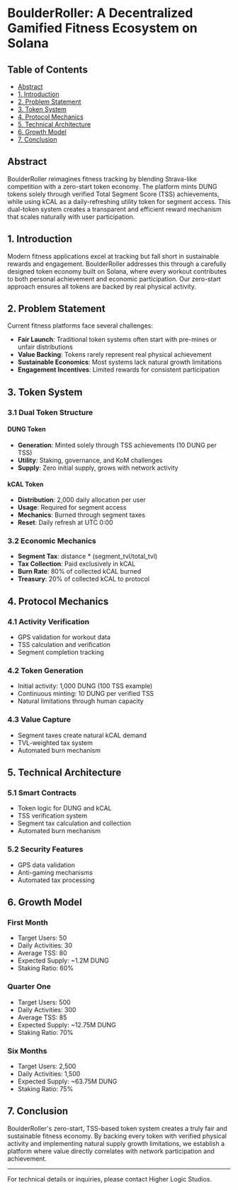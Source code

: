 # BoulderRoller: A Decentralized Gamified Fitness Ecosystem on Solana

## Table of Contents
- [Abstract](#abstract)
- [1. Introduction](#1-introduction)
- [2. Problem Statement](#2-problem-statement)
- [3. Token System](#3-token-system)
- [4. Protocol Mechanics](#4-protocol-mechanics)
- [5. Technical Architecture](#5-technical-architecture)
- [6. Growth Model](#6-growth-model)
- [7. Conclusion](#7-conclusion)

## Abstract

BoulderRoller reimagines fitness tracking by blending Strava-like competition with a zero-start token economy. The platform mints DUNG tokens solely through verified Total Segment Score (TSS) achievements, while using kCAL as a daily-refreshing utility token for segment access. This dual-token system creates a transparent and efficient reward mechanism that scales naturally with user participation.

## 1. Introduction

Modern fitness applications excel at tracking but fall short in sustainable rewards and engagement. BoulderRoller addresses this through a carefully designed token economy built on Solana, where every workout contributes to both personal achievement and economic participation. Our zero-start approach ensures all tokens are backed by real physical activity.

## 2. Problem Statement

Current fitness platforms face several challenges:

* **Fair Launch**: Traditional token systems often start with pre-mines or unfair distributions
* **Value Backing**: Tokens rarely represent real physical achievement
* **Sustainable Economics**: Most systems lack natural growth limitations
* **Engagement Incentives**: Limited rewards for consistent participation

## 3. Token System

### 3.1 Dual Token Structure

#### DUNG Token
* **Generation**: Minted solely through TSS achievements (10 DUNG per TSS)
* **Utility**: Staking, governance, and KoM challenges
* **Supply**: Zero initial supply, grows with network activity

#### kCAL Token
* **Distribution**: 2,000 daily allocation per user
* **Usage**: Required for segment access
* **Mechanics**: Burned through segment taxes
* **Reset**: Daily refresh at UTC 0:00

### 3.2 Economic Mechanics

* **Segment Tax**: distance * (segment_tvl/total_tvl)
* **Tax Collection**: Paid exclusively in kCAL
* **Burn Rate**: 80% of collected kCAL burned
* **Treasury**: 20% of collected kCAL to protocol

## 4. Protocol Mechanics

### 4.1 Activity Verification
* GPS validation for workout data
* TSS calculation and verification
* Segment completion tracking

### 4.2 Token Generation
* Initial activity: 1,000 DUNG (100 TSS example)
* Continuous minting: 10 DUNG per verified TSS
* Natural limitations through human capacity

### 4.3 Value Capture
* Segment taxes create natural kCAL demand
* TVL-weighted tax system
* Automated burn mechanism

## 5. Technical Architecture

### 5.1 Smart Contracts
* Token logic for DUNG and kCAL
* TSS verification system
* Segment tax calculation and collection
* Automated burn mechanism

### 5.2 Security Features
* GPS data validation
* Anti-gaming mechanisms
* Automated tax processing

## 6. Growth Model

### First Month
* Target Users: 50
* Daily Activities: 30
* Average TSS: 80
* Expected Supply: ~1.2M DUNG
* Staking Ratio: 60%

### Quarter One
* Target Users: 500
* Daily Activities: 300
* Average TSS: 85
* Expected Supply: ~12.75M DUNG
* Staking Ratio: 70%

### Six Months
* Target Users: 2,500
* Daily Activities: 1,500
* Expected Supply: ~63.75M DUNG
* Staking Ratio: 75%

## 7. Conclusion

BoulderRoller's zero-start, TSS-based token system creates a truly fair and sustainable fitness economy. By backing every token with verified physical activity and implementing natural supply growth limitations, we establish a platform where value directly correlates with network participation and achievement.

---

For technical details or inquiries, please contact Higher Logic Studios.
